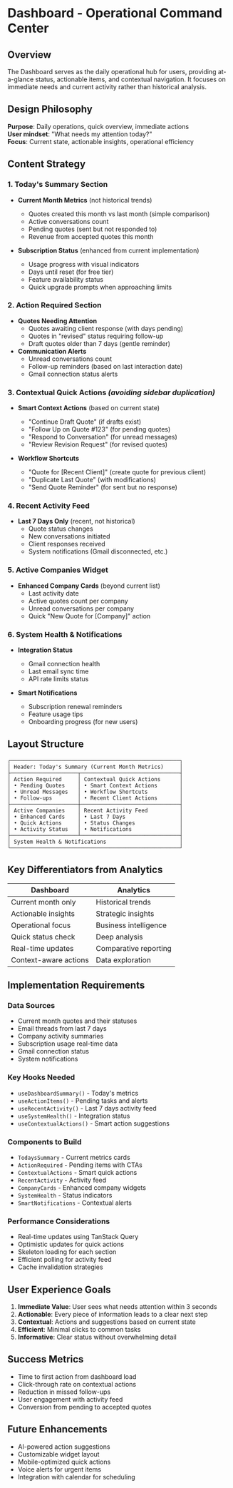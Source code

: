 # Dashboard - Operational Command Center

## Overview

The Dashboard serves as the daily operational hub for users, providing at-a-glance status, actionable items, and contextual navigation. It focuses on immediate needs and current activity rather than historical analysis.

## Design Philosophy

**Purpose**: Daily operations, quick overview, immediate actions  
**User mindset**: "What needs my attention today?"  
**Focus**: Current state, actionable insights, operational efficiency

## Content Strategy

### 1. **Today's Summary Section**

- **Current Month Metrics** (not historical trends)

  - Quotes created this month vs last month (simple comparison)
  - Active conversations count
  - Pending quotes (sent but not responded to)
  - Revenue from accepted quotes this month

- **Subscription Status** (enhanced from current implementation)
  - Usage progress with visual indicators
  - Days until reset (for free tier)
  - Feature availability status
  - Quick upgrade prompts when approaching limits

### 2. **Action Required Section**

- **Quotes Needing Attention**
  - Quotes awaiting client response (with days pending)
  - Quotes in "revised" status requiring follow-up
  - Draft quotes older than 7 days (gentle reminder)
- **Communication Alerts**
  - Unread conversations count
  - Follow-up reminders (based on last interaction date)
  - Gmail connection status alerts

### 3. **Contextual Quick Actions** _(avoiding sidebar duplication)_

- **Smart Context Actions** (based on current state)

  - "Continue Draft Quote" (if drafts exist)
  - "Follow Up on Quote #123" (for pending quotes)
  - "Respond to Conversation" (for unread messages)
  - "Review Revision Request" (for revised quotes)

- **Workflow Shortcuts**
  - "Quote for [Recent Client]" (create quote for previous client)
  - "Duplicate Last Quote" (with modifications)
  - "Send Quote Reminder" (for sent but no response)

### 4. **Recent Activity Feed**

- **Last 7 Days Only** (recent, not historical)
  - Quote status changes
  - New conversations initiated
  - Client responses received
  - System notifications (Gmail disconnected, etc.)

### 5. **Active Companies Widget**

- **Enhanced Company Cards** (beyond current list)
  - Last activity date
  - Active quotes count per company
  - Unread conversations per company
  - Quick "New Quote for [Company]" action

### 6. **System Health & Notifications**

- **Integration Status**

  - Gmail connection health
  - Last email sync time
  - API rate limits status

- **Smart Notifications**
  - Subscription renewal reminders
  - Feature usage tips
  - Onboarding progress (for new users)

## Layout Structure

```
┌─────────────────────────────────────────────────────┐
│ Header: Today's Summary (Current Month Metrics)     │
├─────────────────────┬───────────────────────────────┤
│ Action Required     │ Contextual Quick Actions      │
│ • Pending Quotes    │ • Smart Context Actions       │
│ • Unread Messages   │ • Workflow Shortcuts          │
│ • Follow-ups        │ • Recent Client Actions       │
├─────────────────────┼───────────────────────────────┤
│ Active Companies    │ Recent Activity Feed          │
│ • Enhanced Cards    │ • Last 7 Days                 │
│ • Quick Actions     │ • Status Changes              │
│ • Activity Status   │ • Notifications               │
├─────────────────────┴───────────────────────────────┤
│ System Health & Notifications                       │
└─────────────────────────────────────────────────────┘
```

## Key Differentiators from Analytics

| Dashboard             | Analytics             |
| --------------------- | --------------------- |
| Current month only    | Historical trends     |
| Actionable insights   | Strategic insights    |
| Operational focus     | Business intelligence |
| Quick status check    | Deep analysis         |
| Real-time updates     | Comparative reporting |
| Context-aware actions | Data exploration      |

## Implementation Requirements

### Data Sources

- Current month quotes and their statuses
- Email threads from last 7 days
- Company activity summaries
- Subscription usage real-time data
- Gmail connection status
- System notifications

### Key Hooks Needed

- `useDashboardSummary()` - Today's metrics
- `useActionItems()` - Pending tasks and alerts
- `useRecentActivity()` - Last 7 days activity feed
- `useSystemHealth()` - Integration status
- `useContextualActions()` - Smart action suggestions

### Components to Build

- `TodaysSummary` - Current metrics cards
- `ActionRequired` - Pending items with CTAs
- `ContextualActions` - Smart quick actions
- `RecentActivity` - Activity feed
- `CompanyCards` - Enhanced company widgets
- `SystemHealth` - Status indicators
- `SmartNotifications` - Contextual alerts

### Performance Considerations

- Real-time updates using TanStack Query
- Optimistic updates for quick actions
- Skeleton loading for each section
- Efficient polling for activity feed
- Cache invalidation strategies

## User Experience Goals

1. **Immediate Value**: User sees what needs attention within 3 seconds
2. **Actionable**: Every piece of information leads to a clear next step
3. **Contextual**: Actions and suggestions based on current state
4. **Efficient**: Minimal clicks to common tasks
5. **Informative**: Clear status without overwhelming detail

## Success Metrics

- Time to first action from dashboard load
- Click-through rate on contextual actions
- Reduction in missed follow-ups
- User engagement with activity feed
- Conversion from pending to accepted quotes

## Future Enhancements

- AI-powered action suggestions
- Customizable widget layout
- Mobile-optimized quick actions
- Voice alerts for urgent items
- Integration with calendar for scheduling
